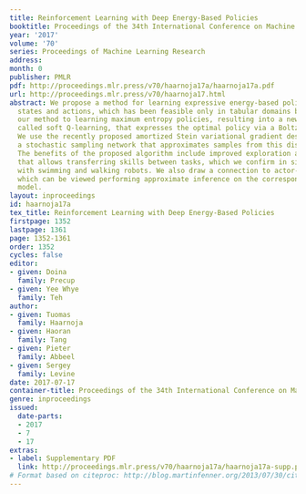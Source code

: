 ```yaml
---
title: Reinforcement Learning with Deep Energy-Based Policies
booktitle: Proceedings of the 34th International Conference on Machine Learning
year: '2017'
volume: '70'
series: Proceedings of Machine Learning Research
address: 
month: 0
publisher: PMLR
pdf: http://proceedings.mlr.press/v70/haarnoja17a/haarnoja17a.pdf
url: http://proceedings.mlr.press/v70/haarnoja17.html
abstract: We propose a method for learning expressive energy-based policies for continuous
  states and actions, which has been feasible only in tabular domains before. We apply
  our method to learning maximum entropy policies, resulting into a new algorithm,
  called soft Q-learning, that expresses the optimal policy via a Boltzmann distribution.
  We use the recently proposed amortized Stein variational gradient descent to learn
  a stochastic sampling network that approximates samples from this distribution.
  The benefits of the proposed algorithm include improved exploration and compositionality
  that allows transferring skills between tasks, which we confirm in simulated experiments
  with swimming and walking robots. We also draw a connection to actor-critic methods,
  which can be viewed performing approximate inference on the corresponding energy-based
  model.
layout: inproceedings
id: haarnoja17a
tex_title: Reinforcement Learning with Deep Energy-Based Policies
firstpage: 1352
lastpage: 1361
page: 1352-1361
order: 1352
cycles: false
editor:
- given: Doina
  family: Precup
- given: Yee Whye
  family: Teh
author:
- given: Tuomas
  family: Haarnoja
- given: Haoran
  family: Tang
- given: Pieter
  family: Abbeel
- given: Sergey
  family: Levine
date: 2017-07-17
container-title: Proceedings of the 34th International Conference on Machine Learning
genre: inproceedings
issued:
  date-parts:
  - 2017
  - 7
  - 17
extras:
- label: Supplementary PDF
  link: http://proceedings.mlr.press/v70/haarnoja17a/haarnoja17a-supp.pdf
# Format based on citeproc: http://blog.martinfenner.org/2013/07/30/citeproc-yaml-for-bibliographies/
---
```

